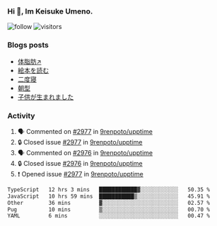 ### Hi 👋, Im Keisuke Umeno.

<!--
**9renpoto/9renpoto** is a ✨ _special_ ✨ repository because its `README.md` (this file) appears on your GitHub profile.

Here are some ideas to get you started:

- 🔭 I’m currently working on ...
- 🌱 I’m currently learning ...
- 👯 I’m looking to collaborate on ...
- 🤔 I’m looking for help with ...
- 💬 Ask me about ...
- 📫 How to reach me: ...
- 😄 Pronouns: ...
- ⚡ Fun fact: ...
-->

![follow](https://img.shields.io/github/followers/9renpoto?label=Follow&style=social)
![visitors](https://komarev.com/ghpvc/?username=9renpoto&label=Profile%20views&color=0e75b6&style=flat)

### Blogs posts

<!-- BLOG-POST-LIST:START -->
- [体脂肪↗](https://9renpoto.win/entry/2024/08/12/gaining_fat)
- [絵本を読む](https://9renpoto.win/entry/2024/07/26/picture_book)
- [二度寝](https://9renpoto.win/entry/2024/07/18/going_back_to_sleep)
- [朝型](https://9renpoto.win/entry/2024/05/29/im-an-early)
- [子供が生まれました](https://9renpoto.win/entry/2024/04/18/hello-world)
<!-- BLOG-POST-LIST:END -->

### Activity

<!--START_SECTION:activity-->
1. 🗣 Commented on [#2977](https://github.com/9renpoto/upptime/issues/2977#issuecomment-2285286277) in [9renpoto/upptime](https://github.com/9renpoto/upptime)
2. 🔒 Closed issue [#2977](https://github.com/9renpoto/upptime/issues/2977) in [9renpoto/upptime](https://github.com/9renpoto/upptime)
3. 🗣 Commented on [#2976](https://github.com/9renpoto/upptime/issues/2976#issuecomment-2285286253) in [9renpoto/upptime](https://github.com/9renpoto/upptime)
4. 🔒 Closed issue [#2976](https://github.com/9renpoto/upptime/issues/2976) in [9renpoto/upptime](https://github.com/9renpoto/upptime)
5. ❗ Opened issue [#2977](https://github.com/9renpoto/upptime/issues/2977) in [9renpoto/upptime](https://github.com/9renpoto/upptime)
<!--END_SECTION:activity-->

<!--START_SECTION:waka-->

```txt
TypeScript   12 hrs 3 mins   ████████████▓░░░░░░░░░░░░   50.35 %
JavaScript   10 hrs 59 mins  ███████████▒░░░░░░░░░░░░░   45.91 %
Other        36 mins         ▓░░░░░░░░░░░░░░░░░░░░░░░░   02.57 %
Pug          10 mins         ▒░░░░░░░░░░░░░░░░░░░░░░░░   00.70 %
YAML         6 mins          ░░░░░░░░░░░░░░░░░░░░░░░░░   00.47 %
```

<!--END_SECTION:waka-->

